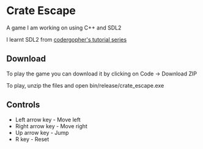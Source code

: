 # Crate Escape
A game I am working on using C++ and SDL2

I learnt SDL2 from [codergopher's tutorial series](https://www.youtube.com/playlist?list=PL2RPjWnJduNmXHRYwdtublIPdlqocBoLS)

## Download
To play the game you can download it by clicking on Code -> Download ZIP

To play, unzip the files and open bin/release/crate_escape.exe

## Controls
- Left arrow key - Move left
- Right arrow key - Move right
- Up arrow key - Jump
- R key - Reset
